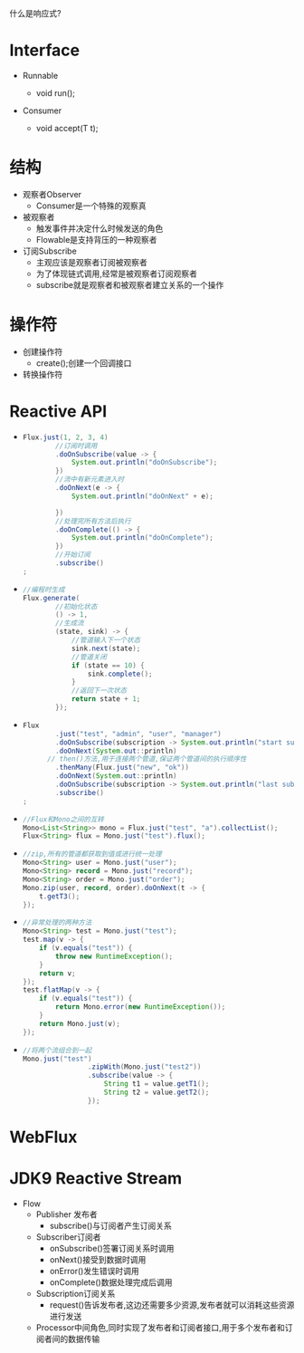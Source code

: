 什么是响应式?

# Interface

- Runnable
  - void run();

- Consumer
  - void accept(T t);





# 结构

- 观察者Observer
  - Consumer是一个特殊的观察真
- 被观察者
  - 触发事件并决定什么时候发送的角色
  - Flowable是支持背压的一种观察者
- 订阅Subscribe
  - 主观应该是观察者订阅被观察者
  - 为了体现链式调用,经常是被观察者订阅观察者
  - subscribe就是观察者和被观察者建立关系的一个操作

# 操作符

- 创建操作符
  - create();创建一个回调接口
- 转换操作符

# Reactive API

- ```java
  Flux.just(1, 2, 3, 4)
          //订阅时调用
          .doOnSubscribe(value -> {
              System.out.println("doOnSubscribe");
          })
          //流中有新元素进入时
          .doOnNext(e -> {
              System.out.println("doOnNext" + e);
  
          })
          //处理完所有方法后执行
          .doOnComplete(() -> {
              System.out.println("doOnComplete");
          })
          //开始订阅
          .subscribe()
  ;
  ```



- ```java
  //编程时生成
  Flux.generate(
          //初始化状态
          () -> 1,
          //生成流
          (state, sink) -> {
              //管道输入下一个状态
              sink.next(state);
              //管道关闭
              if (state == 10) {
                  sink.complete();
              }
              //返回下一次状态
              return state + 1;
          });
  ```



- ```java
  Flux
          .just("test", "admin", "user", "manager")
          .doOnSubscribe(subscription -> System.out.println("start subscribe"))
          .doOnNext(System.out::println)
      	// then()方法,用于连接两个管道,保证两个管道间的执行顺序性
          .thenMany(Flux.just("new", "ok"))
          .doOnNext(System.out::println)
          .doOnSubscribe(subscription -> System.out.println("last subscribe"))
          .subscribe()
  ;
  ```

- ```java
  //Flux和Mono之间的互转
  Mono<List<String>> mono = Flux.just("test", "a").collectList();
  Flux<String> flux = Mono.just("test").flux();
  ```

- ```java
  //zip,所有的管道都获取到值或进行统一处理
  Mono<String> user = Mono.just("user");
  Mono<String> record = Mono.just("record");
  Mono<String> order = Mono.just("order");
  Mono.zip(user, record, order).doOnNext(t -> {
      t.getT3();
  });
  ```

- ```java
  //异常处理的两种方法
  Mono<String> test = Mono.just("test");
  test.map(v -> {
      if (v.equals("test")) {
          throw new RuntimeException();
      }
      return v;
  });
  test.flatMap(v -> {
      if (v.equals("test")) {
          return Mono.error(new RuntimeException());
      }
      return Mono.just(v);
  });
  ```

- ```java
  //将两个流组合到一起 
  Mono.just("test")
                  .zipWith(Mono.just("test2"))
                  .subscribe(value -> {
                      String t1 = value.getT1();
                      String t2 = value.getT2();
                  });
  ```

# WebFlux

# JDK9 Reactive Stream

- Flow
  - Publisher 发布者
    - subscribe()与订阅者产生订阅关系
  - Subscriber订阅者
    - onSubscribe()签署订阅关系时调用
    - onNext()接受到数据时调用
    - onError()发生错误时调用
    - onComplete()数据处理完成后调用
  - Subscription订阅关系
    - request()告诉发布者,这边还需要多少资源,发布者就可以消耗这些资源进行发送
  - Processor中间角色,同时实现了发布者和订阅者接口,用于多个发布者和订阅者间的数据传输



